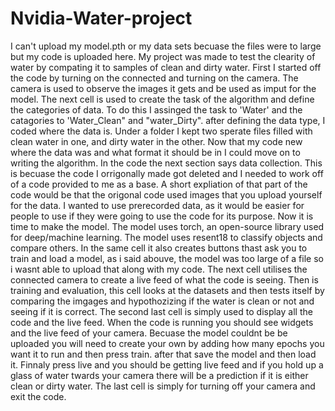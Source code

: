 # Nvidia-Water-project
I can't upload my model.pth or my data sets becuase the files were to large but my code is uploaded here. My project was made to test the clearity of water by compating it to samples of clean and dirty water. First I started off the code by turning on the connected and turning on the camera. The camera is used to observe the images it gets and be used as imput for the model. The next cell is used to create the task of the algorithm and define the categories of data. To do this I assinged the task to 'Water' and the catagories to 'Water_Clean" and "water_Dirty". after defining the data type, I coded where the data is. Under a folder I kept two sperate files filled with clean water in one, and dirty water in the other. Now that my code new where the data was and what format it should be in I could move on to writing the algorithm. In the code the next section says data collection. This is becuase the code I orrigonally made got deleted and I needed to work off of a code provided to me as a base. A short expliation of that part of the code would be that the origonal code used images that you upload yourself for the data. I wanted to use prerecorded data, as it would be easier for people to use if they were going to use the code for its purpose. Now it is time to make the model. The model uses torch, an open-source library used for deep/machine learning. The model uses resent18 to classify objects and compare others. In the same cell it also creates buttons thast ask you to train and load a model, as i said abouve, the model was too large of a file so i wasnt able to upload that along with my code. The next cell utilises the connected camera to create a live feed of what the code is seeing. Then is training and evaluation, this cell looks at the datasets and then tests itself by comparing the imgages and hypothozizing if the water is clean or not and seeing if it is correct. The second last cell is simply used to display all the code and the live feed. When the code is running you should see widgets and the live feed of your camera. Becuase the model couldnt be be uploaded you will need to create your own by adding how many epochs you want it to run and then press train. after that save the model and then load it. Finnaly press live and you should be getting live feed and if you hold up a glass of water twards your camera there will be a prediction if it is either clean or dirty water. The last cell is simply for turning off your camera and exit the code.
